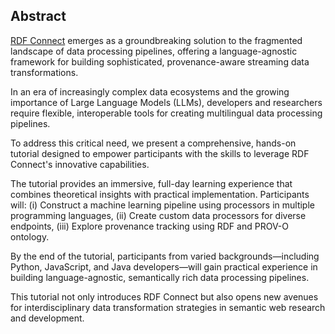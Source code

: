 ## Abstract
<!-- Context -->
[RDF Connect](https://github.com/rdf-connect/) emerges as a groundbreaking solution to the fragmented landscape of data processing pipelines, offering a language-agnostic framework for building sophisticated, provenance-aware streaming data transformations.
<!-- Need -->
In an era of increasingly complex data ecosystems and the growing importance of Large Language Models (LLMs), developers and researchers require flexible, interoperable tools for creating multilingual data processing pipelines.
<!-- Task -->
To address this critical need, we present a comprehensive, hands-on tutorial designed to empower participants with the skills to leverage RDF Connect's innovative capabilities.
<br class='screen-only' />
<!-- Object -->
The tutorial provides an immersive, full-day learning experience that combines theoretical insights with practical implementation. Participants will: (i) Construct a machine learning pipeline using processors in multiple programming languages, (ii) Create custom data processors for diverse endpoints, (iii) Explore provenance tracking using RDF and PROV-O ontology.
<!-- Conclusion -->
By the end of the tutorial, participants from varied backgrounds—including Python, JavaScript, and Java developers—will gain practical experience in building language-agnostic, semantically rich data processing pipelines.
<!-- Perspectives -->
This tutorial not only introduces RDF Connect but also opens new avenues for interdisciplinary data transformation strategies in semantic web research and development.
